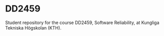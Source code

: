 # DD2459
Student repository for the course DD2459, Software Reliability, at Kungliga Tekniska Högskolan (KTH). 
